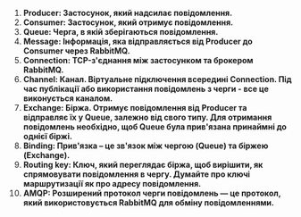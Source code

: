 1. **Producer: Застосунок, який надсилає повідомлення.**
2. **Consumer: Застосунок, який отримує повідомлення.**
3. **Queue: Черга, в якій зберігаються повідомлення.**
4. **Message: Інформація, яка відправляється від Producer до Consumer через RabbitMQ.**
5. **Connection: TCP-з'єднання між застосунком та брокером RabbitMQ.**
6. **Channel: Канал. Віртуальне підключення всередині Connection. Під час публікації або використання повідомлень з черги - все це виконується каналом.**
7. **Exchange: Біржа. Отримує повідомлення від Producer та відправляє їх у Queue, залежно від свого типу. Для отримання повідомлень необхідно, щоб Queue була прив'язана принаймні до однієї біржі.**
8. **Binding: Прив'язка – це зв'язок між чергою (Queue) та біржею (Exchange).**
9. **Routing key: Ключ, який переглядає біржа, щоб вирішити, як спрямовувати повідомлення в чергу. Думайте про ключі маршрутизації як про адресу повідомлення.**
10. **AMQP: Розширений протокол черги повідомлень — це протокол, який використовується RabbitMQ для обміну повідомленнями.**